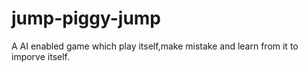 # jump-piggy-jump
A AI enabled game which play itself,make mistake and learn from it to imporve itself.
